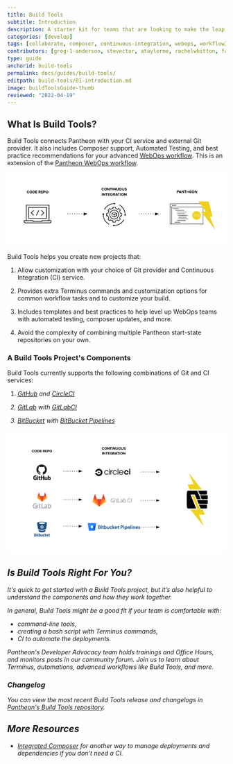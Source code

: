 ```yaml
---
title: Build Tools
subtitle: Introduction
description: A starter kit for teams that are looking to make the leap to more advanced workflows.
categories: [develop]
tags: [collaborate, composer, continuous-integration, webops, workflow]
contributors: [greg-1-anderson, stevector, ataylorme, rachelwhitton, fatimask, dgorton]
type: guide
anchorid: build-tools
permalink: docs/guides/build-tools/
editpath: build-tools/01-introduction.md
image: buildToolsGuide-thumb
reviewed: "2022-04-19"
---
```


## What Is Build Tools?

Build Tools connects Pantheon with your CI service and external Git provider. It also includes Composer support, Automated Testing, and best practice recommendations for your advanced [WebOps workflow](https://pantheon.io/webops). This is an extension of the [Pantheon WebOps workflow](/pantheon-workflow).

![Build Tools Structure diagram ](../../../images/pr-workflow/build-tools-structure-diagram.png)

Build Tools helps you create new projects that:

1. Allow customization with your choice of Git provider and Continuous Integration (CI) service.

1. Provides extra Terminus commands and customization options for common workflow tasks and to customize your build.

1. Includes templates and best practices to help level up WebOps teams with automated testing, composer updates, and more.

1. Avoid the complexity of combining multiple Pantheon start-state repositories on your own.

### A Build Tools Project's Components

Build Tools currently supports the following combinations of Git and CI services:

1. [<em class="fa fa-github" /> GitHub](https://github.com) and [CircleCI](https://circleci.com/)

1. [<em class="fa fa-gitlab" /> GitLab](https://about.gitlab.com) with [GitLabCI](https://about.gitlab.com/product/continuous-integration/)

1. [<em class="fa fa-bitbucket" /> BitBucket](https://bitbucket.org/product/) with [BitBucket Pipelines](https://bitbucket.org/product/features/pipelines)

![Build Tools Providers Diagram](../../../images/pr-workflow/build-tools-provider-diagram.png)

## Is Build Tools Right For You?

It's quick to get started with a Build Tools project, but it’s also helpful to understand the components and how they work together.

In general, Build Tools might be a good fit if your team is comfortable with:

- command-line tools,
- creating a bash script with Terminus commands,
- CI to automate the deployments.

<Enablement title="Developer Resources" link="https://pantheon.io/learn-pantheon">

Pantheon's Developer Advocacy team holds trainings and Office Hours, and monitors posts in our community forum. Join us to learn about Terminus, automations, advanced workflows like Build Tools, and more.

</Enablement>

### Changelog

You can view the most recent Build Tools release and changelogs in [Pantheon's Build Tools repository](https://github.com/pantheon-systems/terminus-build-tools-plugin/releases).

## More Resources

- [Integrated Composer](/guides/integrated-composer) for another way to manage deployments and dependencies if you don't need a CI.
